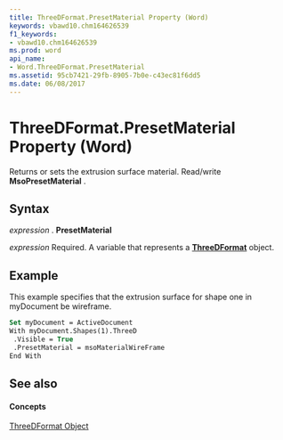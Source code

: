 ```yaml
---
title: ThreeDFormat.PresetMaterial Property (Word)
keywords: vbawd10.chm164626539
f1_keywords:
- vbawd10.chm164626539
ms.prod: word
api_name:
- Word.ThreeDFormat.PresetMaterial
ms.assetid: 95cb7421-29fb-8905-7b0e-c43ec81f6dd5
ms.date: 06/08/2017
---
```



# ThreeDFormat.PresetMaterial Property (Word)

Returns or sets the extrusion surface material. Read/write  **MsoPresetMaterial** .


## Syntax

 _expression_ . **PresetMaterial**

 _expression_ Required. A variable that represents a **[ThreeDFormat](threedformat-object-word.md)** object.


## Example

This example specifies that the extrusion surface for shape one in myDocument be wireframe.


```vb
Set myDocument = ActiveDocument 
With myDocument.Shapes(1).ThreeD 
 .Visible = True 
 .PresetMaterial = msoMaterialWireFrame 
End With
```


## See also


#### Concepts


[ThreeDFormat Object](threedformat-object-word.md)

